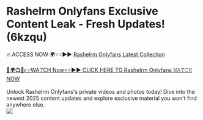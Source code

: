 # Rashelrm Onlyfans Exclusive Content Leak - Fresh Updates! (6kzqu)

🔥 ACCESS NOW 🌍==►► <a href="https://tinyurl.com/kvy9nzfs" rel="nofollow">Rashelrm Onlyfans Latest Collection</a>
<br><br>
[🔴🌍📺📱👉WA𝚃CH Now==►► CLICK HERE TO Rashelrm Onlyfans 𝚆𝙰𝚃𝙲𝙷 NOW](https://tinyurl.com/kvy9nzfs)
<br><br>
Unlock Rashelrm Onlyfans's private videos and photos today! Dive into the newest 2025 content updates and explore exclusive material you won’t find anywhere else.
<br>
<a href="https://tinyurl.com/kvy9nzfs" rel="nofollow" data-target="animated-image.originalLink"><img src="https://camo.githubusercontent.com/8a4f000d20f83aca3bf7ec5f350d767afa0574a8a352519fd8cfa583a6f93a33/68747470733a2f2f692e696d6775722e636f6d2f644a486b345a712e676966" data-canonical-src="https://i.imgur.com/dJHk4Zq.gif" style="max-width: 100%; display: inline-block;" data-target="animated-image.originalImage"></a>
<br>
